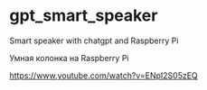 # gpt_smart_speaker
Smart speaker with chatgpt and Raspberry Pi

Умная колонка на Raspberry Pi

https://www.youtube.com/watch?v=ENpI2S05zEQ
